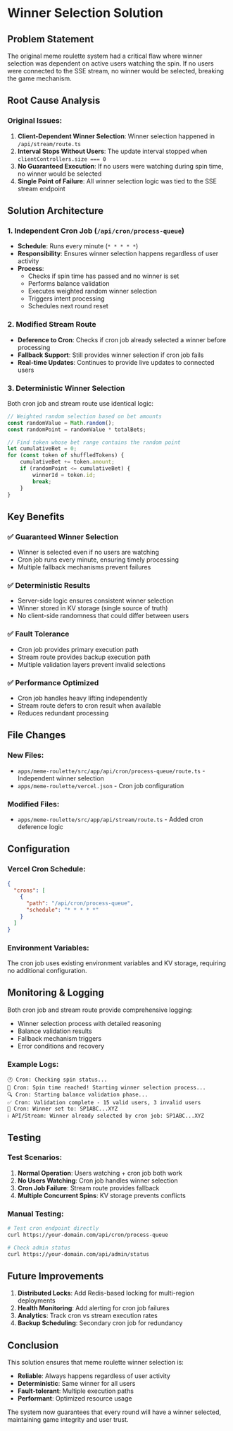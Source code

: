 # Winner Selection Solution

## Problem Statement
The original meme roulette system had a critical flaw where winner selection was dependent on active users watching the spin. If no users were connected to the SSE stream, no winner would be selected, breaking the game mechanism.

## Root Cause Analysis

### Original Issues:
1. **Client-Dependent Winner Selection**: Winner selection happened in `/api/stream/route.ts` 
2. **Interval Stops Without Users**: The update interval stopped when `clientControllers.size === 0`
3. **No Guaranteed Execution**: If no users were watching during spin time, no winner would be selected
4. **Single Point of Failure**: All winner selection logic was tied to the SSE stream endpoint

## Solution Architecture

### 1. Independent Cron Job (`/api/cron/process-queue`)
- **Schedule**: Runs every minute (`* * * * *`)
- **Responsibility**: Ensures winner selection happens regardless of user activity
- **Process**:
  - Checks if spin time has passed and no winner is set
  - Performs balance validation
  - Executes weighted random winner selection
  - Triggers intent processing
  - Schedules next round reset

### 2. Modified Stream Route
- **Deference to Cron**: Checks if cron job already selected a winner before processing
- **Fallback Support**: Still provides winner selection if cron job fails
- **Real-time Updates**: Continues to provide live updates to connected users

### 3. Deterministic Winner Selection
Both cron job and stream route use identical logic:
```typescript
// Weighted random selection based on bet amounts
const randomValue = Math.random();
const randomPoint = randomValue * totalBets;

// Find token whose bet range contains the random point
let cumulativeBet = 0;
for (const token of shuffledTokens) {
    cumulativeBet += token.amount;
    if (randomPoint <= cumulativeBet) {
        winnerId = token.id;
        break;
    }
}
```

## Key Benefits

### ✅ **Guaranteed Winner Selection**
- Winner is selected even if no users are watching
- Cron job runs every minute, ensuring timely processing
- Multiple fallback mechanisms prevent failures

### ✅ **Deterministic Results**
- Server-side logic ensures consistent winner selection
- Winner stored in KV storage (single source of truth)
- No client-side randomness that could differ between users

### ✅ **Fault Tolerance**
- Cron job provides primary execution path
- Stream route provides backup execution path
- Multiple validation layers prevent invalid selections

### ✅ **Performance Optimized**
- Cron job handles heavy lifting independently
- Stream route defers to cron result when available
- Reduces redundant processing

## File Changes

### New Files:
- `apps/meme-roulette/src/app/api/cron/process-queue/route.ts` - Independent winner selection
- `apps/meme-roulette/vercel.json` - Cron job configuration

### Modified Files:
- `apps/meme-roulette/src/app/api/stream/route.ts` - Added cron deference logic

## Configuration

### Vercel Cron Schedule:
```json
{
  "crons": [
    {
      "path": "/api/cron/process-queue",
      "schedule": "* * * * *"
    }
  ]
}
```

### Environment Variables:
The cron job uses existing environment variables and KV storage, requiring no additional configuration.

## Monitoring & Logging

Both cron job and stream route provide comprehensive logging:
- Winner selection process with detailed reasoning
- Balance validation results
- Fallback mechanism triggers
- Error conditions and recovery

### Example Logs:
```
🕐 Cron: Checking spin status...
🎰 Cron: Spin time reached! Starting winner selection process...
🔍 Cron: Starting balance validation phase...
✅ Cron: Validation complete - 15 valid users, 3 invalid users
🎯 Cron: Winner set to: SP1ABC...XYZ
ℹ️ API/Stream: Winner already selected by cron job: SP1ABC...XYZ
```

## Testing

### Test Scenarios:
1. **Normal Operation**: Users watching + cron job both work
2. **No Users Watching**: Cron job handles winner selection
3. **Cron Job Failure**: Stream route provides fallback
4. **Multiple Concurrent Spins**: KV storage prevents conflicts

### Manual Testing:
```bash
# Test cron endpoint directly
curl https://your-domain.com/api/cron/process-queue

# Check admin status
curl https://your-domain.com/api/admin/status
```

## Future Improvements

1. **Distributed Locks**: Add Redis-based locking for multi-region deployments
2. **Health Monitoring**: Add alerting for cron job failures
3. **Analytics**: Track cron vs stream execution rates
4. **Backup Scheduling**: Secondary cron job for redundancy

## Conclusion

This solution ensures that meme roulette winner selection is:
- **Reliable**: Always happens regardless of user activity
- **Deterministic**: Same winner for all users
- **Fault-tolerant**: Multiple execution paths
- **Performant**: Optimized resource usage

The system now guarantees that every round will have a winner selected, maintaining game integrity and user trust. 
